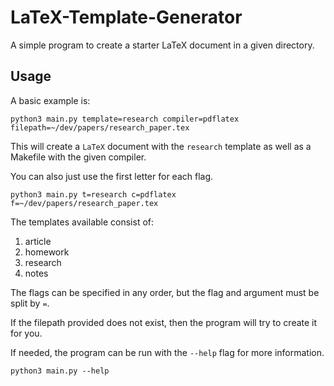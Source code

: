 # LaTeX-Template-Generator
A simple program to create a starter LaTeX document in a given directory.

## Usage
A basic example is:
```
python3 main.py template=research compiler=pdflatex filepath=~/dev/papers/research_paper.tex
```
This will create a `LaTeX` document with the `research` template as well as a Makefile with the given compiler.

You can also just use the first letter for each flag.
```
python3 main.py t=research c=pdflatex f=~/dev/papers/research_paper.tex
```

The templates available consist of:
1. article
2. homework
3. research
4. notes

The flags can be specified in any order, but the flag and argument must be split by `=`.

If the filepath provided does not exist, then the program will try to create it for you.

If needed, the program can be run with the `--help` flag for more information.
```
python3 main.py --help
```
